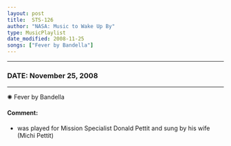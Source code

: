 ```yaml
---
layout: post
title:  STS-126
author: "NASA: Music to Wake Up By"
type: MusicPlaylist
date_modified: 2008-11-25
songs: ["Fever by Bandella"]
---
```


----
### DATE: November 25, 2008
----
✺ Fever by Bandella

#### Comment:
* was played for Mission Specialist Donald Pettit and sung by his wife (Michi Pettit)



<br/>
<center>
	<a target="_blank"
	   href="https://twitter.com/intent/tweet?hashtags=Space,NASA,Playlist,NASAWakeupCalls,SpaceProgram&text={{ page.author}}, '{{ page.songs.first }}' {{ page.title }}, {{ page.date | date: '%B %d, %Y' }}. {{ site.url }}{{ page.url }}&via=nasawakeupcalls"><i class="fab fa-twitter" alt="Tweet this page" style="font-size: 1.3em;"></i></a>
	&nbsp; 	<i class="fas fa-user-astronaut" style="font-size: 1.5em;"></i> &nbsp;
    <a type="amzn" search="'Fever by Bandella'" category="popular music">
    <i class="fab fa-amazon" style="font-size: 1.3em;"></i></a>
</center>
